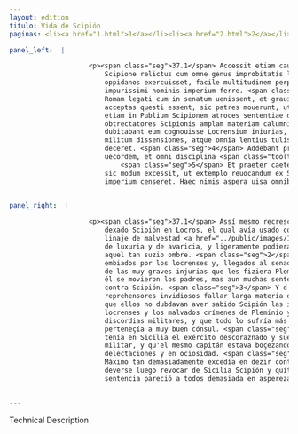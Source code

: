 ```yaml
---
layout: edition
titulo: Vida de Scipión
paginas: <li><a href="1.html">1</a></li><li><a href="2.html">2</a></li><li><a href="3.html">3</a></li><li><a href="4.html">4</a></li><li><a href="5.html">5</a></li><li><a href="6.html">6</a></li><li><a href="7.html">7</a></li><li><a href="8.html">8</a></li><li><a href="9.html">9</a></li><li><a href="10.html">10</a></li><li><a href="11.html">11</a></li><li><a href="12.html">12</a></li><li><a href="13.html">13</a></li><li><a href="14.html">14</a></li><li><a href="15.html">15</a></li><li><a href="16.html">16</a></li><li><a href="17.html">17</a></li><li><a href="18.html">18</a></li><li><a href="19.html">19</a></li><li><a href="20.html">20</a></li><li><a href="21.html">21</a></li><li><a href="22.html">22</a></li><li><a href="23.html">23</a></li><li><a href="24.html">24</a></li><li><a href="25.html">25</a></li><li><a href="26.html">26</a></li><li><a href="27.html">27</a></li><li><a href="28.html">28</a></li><li><a href="29.html">29</a></li><li><a href="30.html">30</a></li><li><a href="31.html">31</a></li><li><a href="32.html">32</a></li><li><a href="33.html">33</a></li><li><a href="34.html">34</a></li><li><a href="35.html">35</a></li><li><a href="36.html">36</a></li><li><a href="37.html">37</a></li><li><a href="38.html">38</a></li><li><a href="39.html">39</a></li><li><a href="40.html">40</a></li><li><a href="41.html">41</a></li><li><a href="42.html">42</a></li><li><a href="43.html">43</a></li><li><a href="44.html">44</a></li><li><a href="45.html">45</a></li><li><a href="46.html">46</a></li><li><a href="47.html">47</a></li><li><a href="48.html">48</a></li><li><a href="49.html">49</a></li><li><a href="50.html">50</a></li><li><a href="51.html">51</a></li><li><a href="52.html">52</a></li><li><a href="53.html">53</a></li><li><a href="54.html">54</a></li><li><a href="55.html">55</a></li><li><a href="56.html">56</a></li><li><a href="57.html">57</a></li><li><a href="58.html">58</a></li><li><a href="59.html">59</a></li><li><a href="60.html">60</a></li><li><a href="61.html">61</a></li><li><a href="62.html">62</a></li><li><a href="63.html">63</a></li><li><a href="64.html">64</a></li><li><a href="65.html">65</a></li><li><a href="66.html">66</a></li><li><a href="67.html">67</a></li><li><a href="68.html">68</a></li><li><a href="69.html">69</a></li><li><a href="70.html">70</a></li><li><a href="71.html">71</a></li><li><a href="72.html">72</a></li><li><a href="73.html">73</a></li><li><a href="74.html">74</a></li>

panel_left:  |

                    <p><span class="seg">37.1</span> Accessit etiam causa quaedam Pleminii legati, qui Locris a
                        Scipione relictus cum omne genus improbitatis libidinis auariciae in
                        oppidanos exercuisset, facile multitudinem perpulit, ut omnia mallet, quam
                        impurissimi hominis imperium ferre. <span class="seg">2</span> Missi igitur a Locrensibus
                        Romam legati cum in senatum uenissent, et grauissimas iniurias a Pleminio
                        acceptas questi essent, sic patres mouerunt, ut non solum in Pleminium, sed
                        etiam in Publium Scipionem atroces sententiae dicerentur. <span class="seg">3</span> Hinc
                        obtrectatores Scipionis amplam materiam calumniae nacti afferere non
                        dubitabant eum cognouisse Locrensium iniurias, Pleminii scelera, suorum
                        militum dissensiones, atque omnia lentius tulisse quam optimum consulem
                        deceret. <span class="seg">4</span> Addebant praeterea exercitum in Sicilia habere
                        uecordem, et omni disciplina <span class="tooltip">solutum militari<span class="tooltiptext">militari solutum <span class="siglas">W</span> </span></span>, ipsum ducem oscitantem totum se ad uoluptates et ocium contulisse.
                            <span class="seg">5</span> Et praeter caeteros Fabius Maximus in Scipionem inuectus
                        sic modum excessit, ut extemplo reuocandum ex Sicilia abrogandumque et
                        imperium censeret. Haec nimis aspera uisa omnibus sententia est.</p>
                

panel_right:  |

                    <p><span class="seg">37.1</span> Assí mesmo recresció una causa de Pleminio legado, que avía
                        dexado Scipión en Locros, el qual avía usado contra los çibdadanos de todo
                        linaje de malvestad <a href="../public/images/1491/186v.jpg" target="new"><img class="facs" src="{site.url}/Vitae/public/images/facs_icon.jpg"/></a>[186v,b]
                        de luxuria y de avaricia, y ligeramente podiera compelir a la muchedumbre <span class="tooltip">que<span class="tooltiptext">q[ua]  </span></span> quesiesse antes qualesquier otros males que sofrir el mandamiento de
                        aquel tan suzio ombre. <span class="seg">2</span> Assí que venieron a Roma embaxadores
                        embiados por los locrenses y, llegados al senado, de tal guisa se quexaron
                        de las muy graves injurias que les fiziera Pleminio, que no solamente contra
                        él se movieron los padres, mas aun muchas sentencias d'ellos fueron ásperas
                        contra Scipión. <span class="seg">3</span> Y d'esto podieron sus detractores o
                        reprehensores invidiosos fallar larga materia de falsa accusasión y affirmar
                        que ellos no dubdavan aver sabido Scipión las injurias fechas a los
                        locrenses y los malvados crímenes de Pleminio y las differencias y
                        discordias militares, y que todo lo sufría más lentamente de lo que
                        perteneçía a muy buen cónsul. <span class="seg">4</span> Allende d'esto añadían que él
                        tenía en Sicilia el exército descoraznado y suelto de toda disciplina
                        militar, y qu'el mesmo capitán estava boçezando y todo empleado en
                        delectaciones y en ociosidad. <span class="seg">5</span> Y allende de los otros, Fabio
                        Máximo tan demasiadamente excedía en dezir contra Scipión, que juzgava
                        deverse luego revocar de Sicilia Scipión y quitársele la capitanía. Aquesta
                        sentencia pareció a todos demasiada en aspereza. </p>
                

---
```


Technical Description 